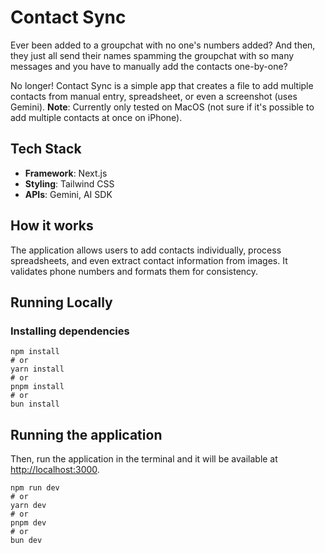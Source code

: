 # Contact Sync

Ever been added to a groupchat with no one's numbers added? And then, they just all send their names spamming the groupchat with so many messages and you have to manually add the contacts one-by-one?

No longer! Contact Sync is a simple app that creates a file to add multiple contacts from manual entry, spreadsheet, or even a screenshot (uses Gemini). **Note**: Currently only tested on MacOS (not sure if it's possible to add multiple contacts at once on iPhone).

## Tech Stack

- **Framework**: Next.js
- **Styling**: Tailwind CSS
- **APIs**: Gemini, AI SDK

## How it works

The application allows users to add contacts individually, process spreadsheets, and even extract contact information from images. It validates phone numbers and formats them for consistency.

## Running Locally

### Installing dependencies

```console
npm install
# or
yarn install
# or
pnpm install
# or
bun install
```

## Running the application

Then, run the application in the terminal and it will be available at [http://localhost:3000](http://localhost:3000).

```console
npm run dev
# or
yarn dev
# or
pnpm dev
# or
bun dev
```
